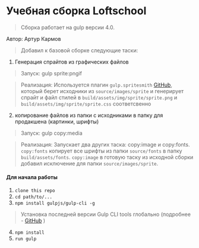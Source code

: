 # Учебная сборка Loftschool

> Сборка работает на gulp версии 4.0. 

Автор: Артур Кармов
 >Добавил к базовой сборке следующие таски:
1) Генерация спрайтов из графических файлов
 > Запуск: gulp sprite:pngif
  
 > Реализация: Используется плагин ```gulp.spritesmith``` [GitHub](https://github.com/twolfson/gulp.spritesmith), который берет исходники из   ```source/images/sprite``` и генерирует спрайт и файл стилей в ```build/assets/img/sprite/sprite.png``` и ```build/assets/img/sprite/sprite.css``` соответсвенно

2) копирование файлов из папки с исходниками в папку для продакшена (картинки, шрифты)
 > Запуск: gulp copy:media

>  Реализация: Запускает два других таска: copy:image и copy:fonts.
```copy:fonts``` копирует все шрифты из папки ```source/fonts``` в папку ```build/assets/fonts```.
```copy:image``` в готовую таску из исходной сборки добавил исключение для папки ```source/images/sprite```.

#### Для начала работы

1. ```clone this repo```
2. ```cd path/to/...```
3. ```npm install gulpjs/gulp-cli -g```  
> Установка последней версии Gulp CLI tools глобально (подробнее - [GitHub](https://github.com/gulpjs/gulp/blob/4.0/docs/getting-started.md) )

4. ```npm install```
6. ```run gulp``` 

